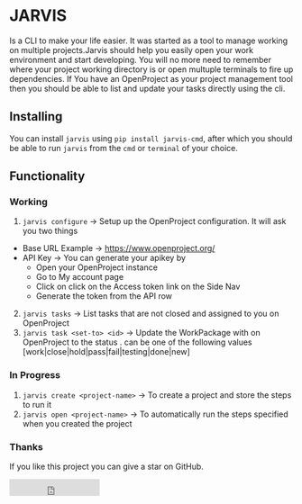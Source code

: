 # JARVIS

Is a CLI to make your life easier. It was started as a tool to manage working on multiple projects.Jarvis should help you easily open your work environment and start developing. You will no more need to remember where your project working directory is or open multuple terminals to fire up dependencies.
If You have an OpenProject as your project management tool then you should be able to list and update your tasks directly using the cli.

## Installing

You can install `jarvis` using `pip install jarvis-cmd`, after which you should be able to run `jarvis` from the `cmd` or `terminal` of your choice.

## Functionality

### Working

1. `jarvis configure` -> Setup up the OpenProject configuration. It will ask you two things

- Base URL Example -> https://www.openproject.org/
- API Key -> You can generate your apikey by
  - Open your OpenProject instance
  - Go to My account page
  - Click on click on the Access token link on the Side Nav
  - Generate the token from the API row

2. `jarvis tasks` -> List tasks that are not closed and assigned to you on OpenProject
3. `jarvis task <set-to> <id>` -> Update the WorkPackage with <id> on OpenProject to the status <set-to>. <set-to> can be one of the following values [work|close|hold|pass|fail|testing|done|new]

### In Progress

1. `jarvis create <project-name>` -> To create a project and store the steps to run it
2. `jarvis open <project-name>` -> To automatically run the steps specified when you created the project

### Thanks

If you like this project you can give a star on GitHub.

  <iframe src="https://ghbtns.com/github-btn.html?user=vijaygenius123&repo=/jarvis-cmd&type=star&count=true&size=large" frameborder="0" scrolling="0" width="160px" height="30px"></iframe>
